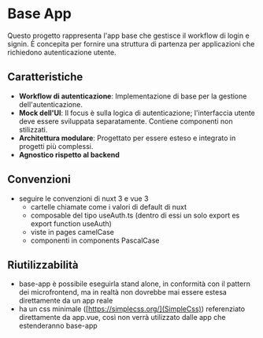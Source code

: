 # Base App

Questo progetto rappresenta l'app base che gestisce il workflow di login e signin. È concepita per fornire una struttura di partenza per applicazioni che richiedono autenticazione utente.

## Caratteristiche

- **Workflow di autenticazione**: Implementazione di base per la gestione dell'autenticazione.
- **Mock dell'UI**: Il focus è sulla logica di autenticazione; l'interfaccia utente deve essere sviluppata separatamente. Contiene componenti non stilizzati.
- **Architettura modulare**: Progettato per essere esteso e integrato in progetti più complessi.
- **Agnostico rispetto al backend**

## Convenzioni

- seguire le convenzioni di nuxt 3 e vue 3
  - cartelle chiamate come i valori di default di nuxt
  - composable del tipo useAuth.ts (dentro di essi un solo export es export function useAuth)
  - viste in pages camelCase
  - componenti in components PascalCase

## Riutilizzabilità

- base-app è possibile eseguirla stand alone, in conformità con il pattern dei microfrontend, ma in realtà non dovrebbe mai essere estesa direttamente da un app reale
- ha un css minimale ([https://simplecss.org/](SimpleCss)) referenziato direttamente da app.vue, così non verrà utilizzato dalle app che estenderanno base-app
